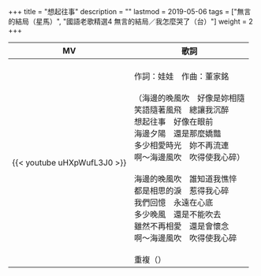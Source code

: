 +++
title = "想起往事"
description = ""
lastmod = 2019-05-06
tags = ["無言的結局（星馬）", "國語老歌精選4 無言的結局／我怎麼哭了（台）"]
weight = 2
+++

MV  | 歌詞  
--------------|-------
{{< youtube uHXpWufL3J0 >}}|<br/>作詞：娃娃　作曲：董家銘<br/><br/>（海邊的晚風吹　好像是妳相隨<br/>笑語隨著風飛　總讓我沉醉<br/>想起往事　好像在眼前<br/>海邊夕陽　還是那麼嬌豔<br/>多少相愛時光　妳不再流連<br/>啊～海邊風吹　吹得使我心碎）<br/><br/>海邊的晚風吹　誰知道我憔悴<br/>都是相思的淚　惹得我心碎<br/>我們回憶　永遠在心底<br/>多少晚風　還是不能吹去<br/>雖然不再相愛　還是會懷念<br/>啊～海邊風吹　吹得使我心碎<br/><br/>重複（）  